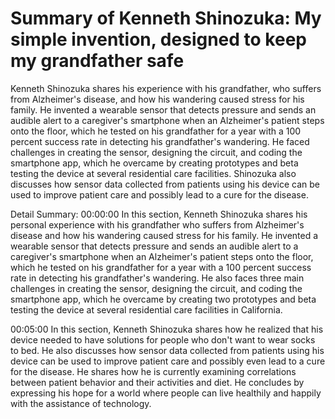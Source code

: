 # Summary of Kenneth Shinozuka: My simple invention, designed to keep my grandfather safe

Kenneth Shinozuka shares his experience with his grandfather, who suffers from Alzheimer's disease, and how his wandering caused stress for his family. He invented a wearable sensor that detects pressure and sends an audible alert to a caregiver's smartphone when an Alzheimer's patient steps onto the floor, which he tested on his grandfather for a year with a 100 percent success rate in detecting his grandfather's wandering. He faced challenges in creating the sensor, designing the circuit, and coding the smartphone app, which he overcame by creating prototypes and beta testing the device at several residential care facilities. Shinozuka also discusses how sensor data collected from patients using his device can be used to improve patient care and possibly lead to a cure for the disease.

Detail Summary: 
00:00:00
In this section, Kenneth Shinozuka shares his personal experience with his grandfather who suffers from Alzheimer's disease and how his wandering caused stress for his family. He invented a wearable sensor that detects pressure and sends an audible alert to a caregiver's smartphone when an Alzheimer's patient steps onto the floor, which he tested on his grandfather for a year with a 100 percent success rate in detecting his grandfather's wandering. He also faces three main challenges in creating the sensor, designing the circuit, and coding the smartphone app, which he overcame by creating two prototypes and beta testing the device at several residential care facilities in California.

00:05:00
In this section, Kenneth Shinozuka shares how he realized that his device needed to have solutions for people who don't want to wear socks to bed. He also discusses how sensor data collected from patients using his device can be used to improve patient care and possibly even lead to a cure for the disease. He shares how he is currently examining correlations between patient behavior and their activities and diet. He concludes by expressing his hope for a world where people can live healthily and happily with the assistance of technology.

